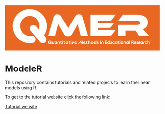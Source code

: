 ![](figures/qmerLogo.png)

# ModeleR

This repository contains tutorials and related projects to learn the linear models using R.


To get to the tutorial website click the following link:

[Tutorial website](https://auqmer.github.io/ModeleR/)
